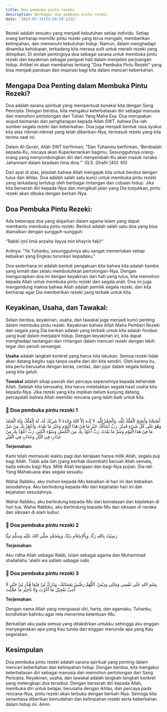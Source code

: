 ```yaml
---
title: Doa pembuka pintu rezeki
description: Berbagai doa pembuka pintu rezeki
date: '2023-07-31T23:59:59.121Z'
---
```


Rezeki adalah sesuatu yang menjadi kebutuhan setiap individu. Setiap orang berharap memiliki pintu rezeki yang terus mengalir, memberikan kelimpahan, dan memenuhi kebutuhan hidup. Namun, dalam menghadapi dinamika kehidupan, terkadang kita merasa sulit untuk meraih rezeki yang diimpikan. Di sinilah pentingnya doa sebagai sarana untuk membuka pintu rezeki dan keyakinan sebagai penguat hati dalam menjalani perjuangan hidup. Artikel ini akan membahas tentang "Doa Pembuka Pintu Rezeki" yang bisa menjadi panduan dan inspirasi bagi kita dalam mencari keberkahan.

## Mengapa Doa Penting dalam Membuka Pintu Rezeki?

Doa adalah sarana spiritual yang memperkuat koneksi kita dengan Sang Pencipta. Dengan berdoa, kita mengakui keterbatasan diri sebagai manusia dan memohon pertolongan dari Tuhan Yang Maha Esa. Doa merupakan wujud keimanan dan pengharapan kepada Allah SWT, bahwa Dia-lah sumber segala rezeki dan keberkahan. Doa juga menjadi bentuk rasa syukur kita atas nikmat-nikmat yang telah diberikan-Nya, termasuk rezeki yang kita terima saat ini.

Dalam Al-Quran, Allah SWT berfirman, "Dan Tuhanmu berfirman, 'Berdoalah kepada-Ku, niscaya akan Kuperkenankan bagimu. Sesungguhnya orang-orang yang menyombongkan diri dari menyembah-Ku akan masuk neraka Jahannam dalam keadaan hina dina.'" (Q.S. Ghafir [40]: 60)

Dari ayat di atas, jelaslah bahwa Allah mengajak kita untuk berdoa dengan tulus dan ikhlas. Doa adalah salah satu kunci untuk membuka pintu rezeki yang terkadang tertutup oleh berbagai rintangan dan cobaan hidup. Jika kita berserah diri kepada-Nya dan mengikuti jalan yang Dia tunjukkan, pintu rezeki akan dibuka dengan berkah-Nya.

## Doa Pembuka Pintu Rezeki:

Ada beberapa doa yang diajarkan dalam agama Islam yang dapat membantu membuka pintu rezeki. Berikut adalah salah satu doa yang bisa diamalkan dengan sungguh-sungguh:

"Rabbī iṉnī limā anzalta ilayya min khayrin faḵīr"

Artinya: "Ya Tuhanku, sesungguhnya aku sangat memerlukan setiap kebaikan yang Engkau turunkan kepadaku."

Doa sederhana ini adalah bentuk pengakuan kita bahwa kita adalah hamba yang lemah dan selalu membutuhkan pertolongan-Nya. Dengan mengucapkan doa ini dengan keyakinan dan hati yang tulus, kita memohon kepada Allah untuk membuka pintu rezeki dari segala arah. Doa ini juga mengandung makna bahwa Allah adalah pemilik segala rezeki, dan kita berharap agar Dia memberikan rezeki yang terbaik untuk kita.

## Keyakinan, Usaha, dan Tawakal:

Selain berdoa, keyakinan, usaha, dan tawakal juga menjadi kunci penting dalam membuka pintu rezeki. Keyakinan bahwa Allah Maha Pemberi Rezeki dan segala yang Dia berikan adalah yang terbaik untuk kita adalah fondasi yang kuat dalam menjalani hidup. Dengan keyakinan ini, kita dapat menghadapi tantangan dan rintangan dalam mencari rezeki dengan lebih tegar dan penuh semangat.

**Usaha** adalah langkah konkret yang harus kita lakukan. Semua rezeki tidak akan datang begitu saja tanpa usaha dari diri kita sendiri. Oleh karena itu, kita perlu berusaha dengan keras, cerdas, dan jujur dalam segala bidang yang kita geluti.

**Tawakal** adalah sikap pasrah dan percaya sepenuhnya kepada kehendak Allah. Setelah kita berusaha, kita harus meletakkan segala hasil usaha kita kepada-Nya. Jika rezeki yang kita impikan belum kunjung datang, percayalah bahwa Allah memiliki rencana yang lebih baik untuk kita.

### 🔸 Doa pembuka pintu rezeki 1

<section>
  <p class="font-arabic">
    أَصْبَحْنَا وَأَصْبَحَ الْمُلْكُ لِلَّهِ، وَالْحَمْدُ لِلَّهِ، لاَ إِلَـهَ إِلاَّ اللهُ وَحْدَهُ
    لاَ شَرِيْكَ لَهُ، لَهُ الْمُلْكُ وَلَهُ الْحَمْدُ وَهُوَ عَلَى كُلِّ شَيْءٍ قَدِيْرُ. رَبِّ أَسْأَلُكَ خَيْرَ مَا فِيْ هَذَا الْيَوْمِ وَخَيْرَ مَا بَعْدَهُ، وَأَعُوْذُ بِكَ مِنْ شَرِّ مَا فِيْ هَذَا الْيَوْمِ وَشَرِّ مَا بَعْدَهُ، رَبِّ أَعُوْذُ بِكَ مِنَ الْكَسَلِ وَسُوْءِ الْكِبَرِ، رَبِّ أَعُوْذُ بِكَ مِنْ عَذَابٍ فِي النَّارِ وَعَذَابٍ فِي الْقَبْرِ
  </p>
  <b>Terjemahan:</b>
  <div style="margin-bottom: 1em">
    <p>Kami telah memasuki waktu pagi dan kerajaan hanya milik Allah, segala puji bagi Allah. Tidak ada ilah (yang berhak disembah) kecuali Allah semata, tiada sekutu bagi-Nya. Milik Allah kerajaan dan bagi-Nya pujian. Dia-lah Yang Mahakuasa atas segala sesuatu.</p>
    <p>Wahai Rabbku, aku mohon kepada-Mu kebaikan di hari ini dan kebaikan sesudahnya. Aku berlindung kepada-Mu dari kejahatan hari ini dan kejahatan sesudahnya.</p>
    <p>Wahai Rabbku, aku berlindung kepada-Mu dari kemalasan dan kejelekan di hari tua. Wahai Rabbku, aku berlindung kepada-Mu dari siksaan di neraka dan siksaan di alam kubur.</p>
  </div>
</section>

### 🔸 Doa pembuka pintu rezeki 2

<section>
  <p class="font-arabic">
    رَضِيْتُ بِاللهِ رَبًّا، وَبِاْلإِسْلاَمِ دِيْنًا، وَبِمُحَمَّدٍ صَلَّى اللهُ عَلَيْهِ وَسَلَّمَ نَبِيًّا
  </p>
  <b>Terjemahan:</b>
  <div style="margin-bottom: 1em">
    <p>Aku ridha Allah sebagai Rabb, Islam sebagai agama dan Muhammad shallallahu 'alaihi wa sallam sebagai nabi.</p>
  </div>
</section>

### 🔸 Doa pembuka pintu rezeki 3

<section>
  <p class="font-arabic">
    بِسْمِ اللهِ عَلَى نَفْسِي وَمَالِي وَدِيْنِيْ. اَللَّهُمَّ رَضِّنِيْ بِقَضَائِكَ، وَبَارِكْ لِيْ فِيْمَا قُدِّرَ لِيْ حَتَّى لَا أُحِبَّ تَعْجِيْلَ مَا أَخَّرْتَ وَلَا تَأْخِيْرَ مَا عَجَّلْتَ
  </p>
  <b>Terjemahan:</b>
  <div style="margin-bottom: 1em">
    <p>Dengan nama Allah yang menguasai diri, harta, dan agamaku. Tuhanku, kondisikan batinku agar rela menerima ketentuan-Mu.</p>
    <p>Berkatilah aku pada semua yang ditakdirkan untukku sehingga aku enggan menyegerakan apa yang Kau tunda dan enggan menunda apa yang Kau segerakan.</p>
  </div>
</section>

## Kesimpulan

Doa pembuka pintu rezeki adalah sarana spiritual yang penting dalam mencari keberkahan dan kelimpahan hidup. Dengan berdoa, kita mengakui keterbatasan diri sebagai manusia dan memohon pertolongan dari Sang Pencipta. Keyakinan, usaha, dan tawakal adalah langkah-langkah konkret yang melengkapi doa tersebut. Dengan berserah diri kepada Allah, membuka diri untuk belajar, berusaha dengan ikhlas, dan percaya pada rencana-Nya, pintu rezeki akan terbuka dengan berkah-Nya. Semoga kita senantiasa diberikan kemudahan dan kelimpahan rezeki serta keberkahan dalam hidup ini. Amin.
